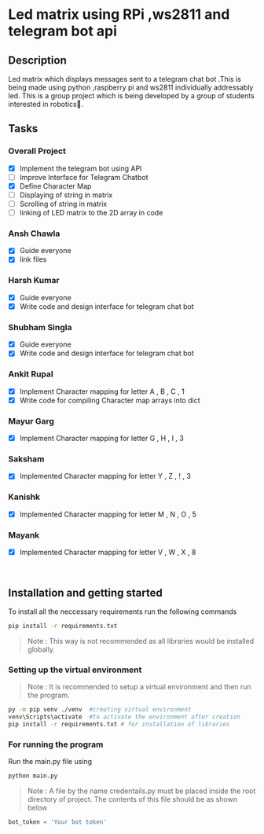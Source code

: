 # Led matrix using RPi ,ws2811 and telegram bot api

## Description

Led matrix which displays messages sent to a telegram chat bot .This is being made using python ,raspberry pi and ws2811 individually addressably led. This is a group project which is being developed by a group of students interested in robotics🙂.

## Tasks

### Overall Project

- [x] Implement the telegram bot using API
- [ ] Improve Interface for Telegram Chatbot
- [x] Define Character Map
- [ ] Displaying of string in matrix
- [ ] Scrolling of string in matrix
- [ ] linking of LED matrix to the 2D array in code

### Ansh Chawla

- [x] Guide everyone
- [x] link files

### Harsh Kumar

- [x] Guide everyone
- [x] Write code and design interface for telegram chat bot

### Shubham Singla

- [x] Guide everyone
- [x] Write code and design interface for telegram chat bot

### Ankit Rupal

- [x] Implement Character mapping for letter A , B , C , 1
- [x] Write code for compiling Character map arrays into dict

### Mayur Garg

- [x] Implement Character mapping for letter G , H , I , 3

### Saksham

- [x] Implemented Character mapping for letter Y , Z , ! , 3

### Kanishk

- [x] Implemented Character mapping for letter M , N , O , 5

### Mayank

- [x] Implemented Character mapping for letter V , W , X , 8

&nbsp;

## Installation and getting started

To install all the neccessary requirements run the following commands

```bash
pip install -r requirements.txt
```

> Note : This way is not recommended as all libraries would be installed globally.

### Setting up the virtual environment

> Note : It is recommended to setup a virtual environment and then run the program.

```bash
py -m pip venv ./venv  #creating virtual environment
venv\Scripts\activate  #to activate the environment after creation
pip install -r requirements.txt # for installation of libraries

```

### For running the program

Run the main.py file using

```python
python main.py
```

> Note : A file by the name credentails.py must be placed inside the root directory of project. The contents of this file should be as shown below

```python
bot_token = 'Your bot token'
```

